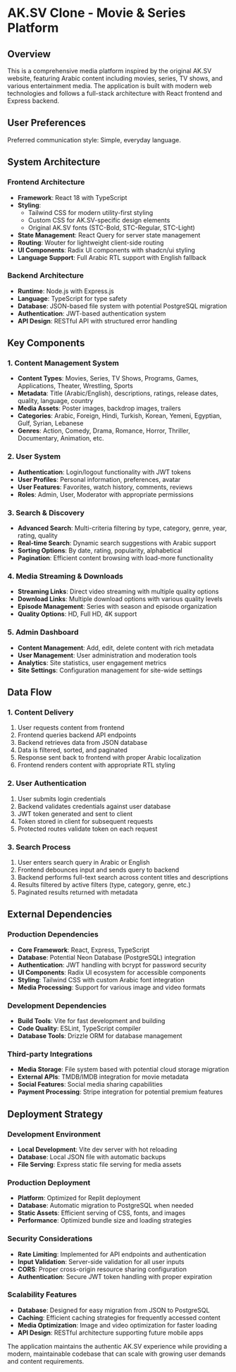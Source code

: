 # AK.SV Clone - Movie & Series Platform

## Overview

This is a comprehensive media platform inspired by the original AK.SV website, featuring Arabic content including movies, series, TV shows, and various entertainment media. The application is built with modern web technologies and follows a full-stack architecture with React frontend and Express backend.

## User Preferences

Preferred communication style: Simple, everyday language.

## System Architecture

### Frontend Architecture
- **Framework**: React 18 with TypeScript
- **Styling**: 
  - Tailwind CSS for modern utility-first styling
  - Custom CSS for AK.SV-specific design elements
  - Original AK.SV fonts (STC-Bold, STC-Regular, STC-Light)
- **State Management**: React Query for server state management
- **Routing**: Wouter for lightweight client-side routing
- **UI Components**: Radix UI components with shadcn/ui styling
- **Language Support**: Full Arabic RTL support with English fallback

### Backend Architecture
- **Runtime**: Node.js with Express.js
- **Language**: TypeScript for type safety
- **Database**: JSON-based file system with potential PostgreSQL migration
- **Authentication**: JWT-based authentication system
- **API Design**: RESTful API with structured error handling

## Key Components

### 1. Content Management System
- **Content Types**: Movies, Series, TV Shows, Programs, Games, Applications, Theater, Wrestling, Sports
- **Metadata**: Title (Arabic/English), descriptions, ratings, release dates, quality, language, country
- **Media Assets**: Poster images, backdrop images, trailers
- **Categories**: Arabic, Foreign, Hindi, Turkish, Korean, Yemeni, Egyptian, Gulf, Syrian, Lebanese
- **Genres**: Action, Comedy, Drama, Romance, Horror, Thriller, Documentary, Animation, etc.

### 2. User System
- **Authentication**: Login/logout functionality with JWT tokens
- **User Profiles**: Personal information, preferences, avatar
- **User Features**: Favorites, watch history, comments, reviews
- **Roles**: Admin, User, Moderator with appropriate permissions

### 3. Search & Discovery
- **Advanced Search**: Multi-criteria filtering by type, category, genre, year, rating, quality
- **Real-time Search**: Dynamic search suggestions with Arabic support
- **Sorting Options**: By date, rating, popularity, alphabetical
- **Pagination**: Efficient content browsing with load-more functionality

### 4. Media Streaming & Downloads
- **Streaming Links**: Direct video streaming with multiple quality options
- **Download Links**: Multiple download options with various quality levels
- **Episode Management**: Series with season and episode organization
- **Quality Options**: HD, Full HD, 4K support

### 5. Admin Dashboard
- **Content Management**: Add, edit, delete content with rich metadata
- **User Management**: User administration and moderation tools
- **Analytics**: Site statistics, user engagement metrics
- **Site Settings**: Configuration management for site-wide settings

## Data Flow

### 1. Content Delivery
1. User requests content from frontend
2. Frontend queries backend API endpoints
3. Backend retrieves data from JSON database
4. Data is filtered, sorted, and paginated
5. Response sent back to frontend with proper Arabic localization
6. Frontend renders content with appropriate RTL styling

### 2. User Authentication
1. User submits login credentials
2. Backend validates credentials against user database
3. JWT token generated and sent to client
4. Token stored in client for subsequent requests
5. Protected routes validate token on each request

### 3. Search Process
1. User enters search query in Arabic or English
2. Frontend debounces input and sends query to backend
3. Backend performs full-text search across content titles and descriptions
4. Results filtered by active filters (type, category, genre, etc.)
5. Paginated results returned with metadata

## External Dependencies

### Production Dependencies
- **Core Framework**: React, Express, TypeScript
- **Database**: Potential Neon Database (PostgreSQL) integration
- **Authentication**: JWT handling with bcrypt for password security
- **UI Components**: Radix UI ecosystem for accessible components
- **Styling**: Tailwind CSS with custom Arabic font integration
- **Media Processing**: Support for various image and video formats

### Development Dependencies
- **Build Tools**: Vite for fast development and building
- **Code Quality**: ESLint, TypeScript compiler
- **Database Tools**: Drizzle ORM for database management

### Third-party Integrations
- **Media Storage**: File system based with potential cloud storage migration
- **External APIs**: TMDB/IMDB integration for movie metadata
- **Social Features**: Social media sharing capabilities
- **Payment Processing**: Stripe integration for potential premium features

## Deployment Strategy

### Development Environment
- **Local Development**: Vite dev server with hot reloading
- **Database**: Local JSON file with automatic backups
- **File Serving**: Express static file serving for media assets

### Production Deployment
- **Platform**: Optimized for Replit deployment
- **Database**: Automatic migration to PostgreSQL when needed
- **Static Assets**: Efficient serving of CSS, fonts, and images
- **Performance**: Optimized bundle size and loading strategies

### Security Considerations
- **Rate Limiting**: Implemented for API endpoints and authentication
- **Input Validation**: Server-side validation for all user inputs
- **CORS**: Proper cross-origin resource sharing configuration
- **Authentication**: Secure JWT token handling with proper expiration

### Scalability Features
- **Database**: Designed for easy migration from JSON to PostgreSQL
- **Caching**: Efficient caching strategies for frequently accessed content
- **Media Optimization**: Image and video optimization for faster loading
- **API Design**: RESTful architecture supporting future mobile apps

The application maintains the authentic AK.SV experience while providing a modern, maintainable codebase that can scale with growing user demands and content requirements.